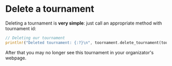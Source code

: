 # Delete a tournament

Deleting a tournament is **very simple**: just call an appropriate method with tournament id:

```rust
// Deleting our tournament
println!("Deleted tournament: {:?}\n", toornament.delete_tournament(tournament.id.unwrap()));
```

After that you may no longer see this tournament in your organizator's webpage.
